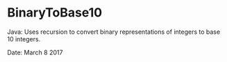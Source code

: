 # BinaryToBase10
Java: Uses recursion to convert binary representations of integers to base 10 integers.

Date: March 8 2017
